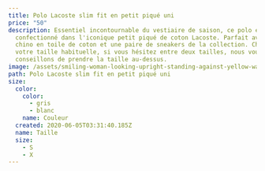 ```yaml
---
title: Polo Lacoste slim fit en petit piqué uni
price: "50"
description: Essentiel incontournable du vestiaire de saison, ce polo est
  confectionné dans l'iconique petit piqué de coton Lacoste. Parfait avec un
  chino en toile de coton et une paire de sneakers de la collection. Choisissez
  votre taille habituelle, si vous hésitez entre deux tailles, nous vous
  conseillons de prendre la taille au-dessus.
image: /assets/smiling-woman-looking-upright-standing-against-yellow-wall-1536619.jpg
path: Polo Lacoste slim fit en petit piqué uni
size:
  color:
    color:
      - gris
      - blanc
    name: Couleur
  created: 2020-06-05T03:31:40.185Z
  name: Taille
  size:
    - S
    - X
---
```

